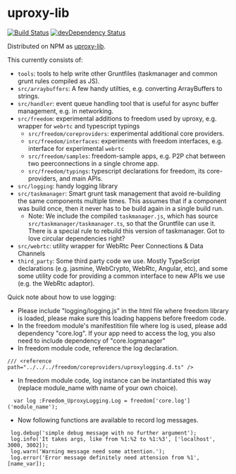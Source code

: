 # uproxy-lib

[![Build Status](https://travis-ci.org/uProxy/uproxy-lib.svg?branch=master)](https://travis-ci.org/uProxy/uproxy-lib) [![devDependency Status](https://david-dm.org/uProxy/uproxy-lib/dev-status.svg)](https://david-dm.org/uProxy/uproxy-lib#info=devDependencies)

Distributed on NPM as [uproxy-lib](https://www.npmjs.org/package/uproxy-lib).

This currently consists of:

 * `tools`: tools to help write other Gruntfiles (taskmanager and common grunt rules compiled as JS).
 * `src/arraybuffers`: A few handy utilties, e.g. converting ArrayBuffers to strings.
 * `src/handler`: event queue handling tool that is useful for async buffer management, e.g. in networking.
 * `src/freedom`: experimental additions to freedom used by uproxy, e.g. wrapper for `webrtc` and typescript typings 
   * `src/freedom/coreproviders`: experimental additional core providers. 
   * `src/freedom/interfaces`: experiments with freedom interfaces, e.g. interface for experimental `webrtc`
   * `src/freedom/samples`: freedom-sample apps, e.g. P2P chat between two peerconnections in a single chrome app.  
   * `src/freedom/typings`: typescript declarations for freedom, its core-providers, and main APIs.
 * `src/logging`: handy logging library
 * `src/taskmanager`: Smart grunt task management that avoid re-building the same components multiple times. This assumes that if a component was build once, then it never has to be build again in a single build run.
   * Note: We include the compiled `taskmanager.js`, which has source `src/taskmanager/taskmanager.ts`, so that the Gruntfile can use it. There is a special rule to rebuild this version of taskmanager. Got to love circular dependencies right?
 * `src/webrtc`: utility wrapper for WebRtc Peer Connections & Data Channels
 * `third_party`: Some third party code we use. Mostly TypeScript declarations (e.g. jasmine, WebCrypto, WebRtc, Angular, etc), and some some utility code for providing a common interface to new APIs we use (e.g. the WebRtc adaptor).


Quick note about how to use logging:

* Please include "logging/logging.js" in the html file where freedom library is loaded, please make sure this loading happens before freedom code.
* In the freedom module's manifestition file where log is used, please add dependency "core.log". If your app need to access the log, you also need to include dependency of "core.logmanager"
* In freedom module code, reference the log declaration.
```
/// <reference path="../../../freedom/coreproviders/uproxylogging.d.ts" />
```
* In freedom module code, log instance can be instantiated this way (replace module_name with name of your own choice). 
```
  var log :Freedom_UproxyLogging.Log = freedom['core.log']('module_name');
```
* Now following functions are available to record log messages. 
```
 log.debug('simple debug message with no further argument');
 log.info('It takes args, like from %1:%2 to %1:%3', ['localhost', 3000, 3002]);
 log.warn('Warning message need some attention.');
 log.error('Error message definitely need attension from %1', [name_var]);
```
